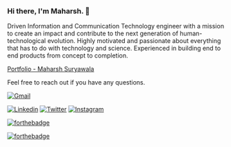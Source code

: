 ### Hi there, I'm Maharsh. 👋


Driven Information and Communication Technology engineer with a mission to create an impact and contribute to the next generation of human-technological evolution. Highly motivated and passionate about everything that has to do with technology and science. Experienced in building end to end products from concept to completion.

[Portfolio - Maharsh Suryawala](https://maharshsuryawala.github.io/maharshsuryawala/)

Feel free to reach out if you have any questions.


[![Gmail](https://api.iconify.design/logos:google-gmail.svg?width=40&height=40)](mailto:maharshsuryawala@gmail.com) 


[![Linkedin](https://api.iconify.design/openmoji:linkedin.svg?width=40&height=40)](https://www.linkedin.com/in/maharsh-suryawala-05410312b/) 
[![Twitter](https://api.iconify.design/openmoji:twitter.svg?width=40&height=40)](https://twitter.com/_maharsh) 
[![Instagram](https://api.iconify.design/logos:instagram-icon.svg?width=30&height=40)](https://www.instagram.com/___maharsh___/) 



<!--
**MaharshSuryawala/maharshsuryawala** is a ✨ _special_ ✨ repository because its `README.md` (this file) appears on your GitHub profile.

Here are some ideas to get you started:

- 🔭 I’m currently working on ...
- 🌱 I’m currently learning ...
- 👯 I’m looking to collaborate on ...
- 🤔 I’m looking for help with ...
- 💬 Ask me about ...
- 📫 How to reach me: ...
- 😄 Pronouns: ...
- ⚡ Fun fact: ...
-->

[![forthebadge](https://forthebadge.com/images/badges/winter-is-coming.svg)](https://forthebadge.com)

[![forthebadge](https://forthebadge.com/images/badges/built-with-love.svg)](https://forthebadge.com)